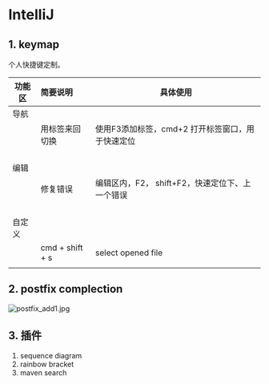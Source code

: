 # IntelliJ



## 1. keymap

个人快捷键定制。 

| 功能区 | 简要说明        | 具体使用                                         |
| ------ | :-------------- | ------------------------------------------------ |
| 导航   |                 |                                                  |
|        | 用标签来回切换  | 使用F3添加标签，cmd+2 打开标签窗口，用于快速定位 |
|        |                 |                                                  |
|        |                 |                                                  |
|        |                 |                                                  |
|        |                 |                                                  |
| 编辑   |                 |                                                  |
|        | 修复错误        | 编辑区内，F2， shift+F2，快速定位下、上一个错误  |
|        |                 |                                                  |
|        |                 |                                                  |
|        |                 |                                                  |
|        |                 |                                                  |
| 自定义 |                 |                                                  |
|        | cmd + shift + s | select opened file                               |
|        |                 |                                                  |



## 2. postfix complection

![postfix_add1.jpg](https://ata2-img.oss-cn-zhangjiakou.aliyuncs.com/70590776ca3f4c0ca58703708083865d.jpg)





## 3. 插件

1. sequence diagram
2. rainbow bracket
3. maven search



